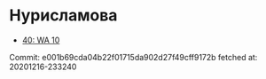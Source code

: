 # Нурисламова
- [40: WA 10](40.md)

Commit: e001b69cda04b22f01715da902d27f49cff9172b
 fetched at: 20201216-233240
